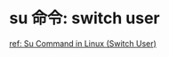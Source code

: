 # su 命令: switch user  
[ref: Su Command in Linux (Switch User)](https://linuxize.com/post/su-command-in-linux/)  

